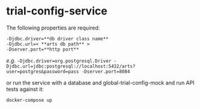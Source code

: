 # trial-config-service

The following properties are required:

    -Djdbc.driver=**db driver class name** 
    -Djdbc.url=< **arts db path** > 
    -Dserver.port=**http port**

*e.g.*
```-Djdbc.driver=org.postgresql.Driver -Djdbc.url=jdbc:postgresql://localhost:5432/arts?user=postgres&password=pass -Dserver.port=8084```

or run the service with a database and global-trial-config-mock and run API tests against it:

```docker-compose up```